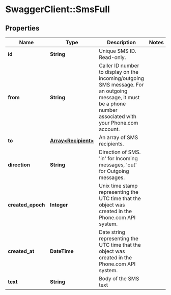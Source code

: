 # SwaggerClient::SmsFull

## Properties
Name | Type | Description | Notes
------------ | ------------- | ------------- | -------------
**id** | **String** | Unique SMS ID. Read-only. | 
**from** | **String** | Caller ID number to display on the incoming/outgoing SMS message. For an outgoing message, it must be a phone number associated with your Phone.com account. | 
**to** | [**Array&lt;Recipient&gt;**](Recipient.md) | An array of SMS recipients. | 
**direction** | **String** | Direction of SMS. &#39;in&#39; for Incoming messages, &#39;out&#39; for Outgoing messages. | 
**created_epoch** | **Integer** | Unix time stamp representing the UTC time that the object was created in the Phone.com API system. | 
**created_at** | **DateTime** | Date string representing the UTC time that the object was created in the Phone.com API system. | 
**text** | **String** | Body of the SMS text | 


